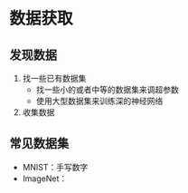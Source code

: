 # 数据获取

## 发现数据

1. 找一些已有数据集
   + 找一些小的或者中等的数据集来调超参数
   + 使用大型数据集来训练深的神经网络
2. 收集数据

## 常见数据集

+ MNIST：手写数字
+ ImageNet：

